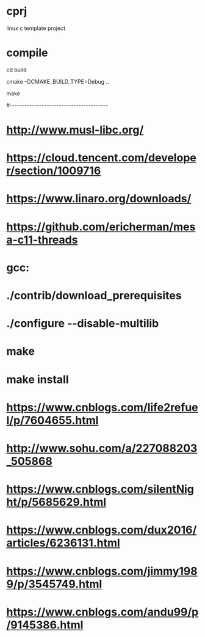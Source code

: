 # cprj
linux c template project

# compile
cd build

cmake -DCMAKE_BUILD_TYPE=Debug ..

make

#----------------------------------------

# http://www.musl-libc.org/ 
# https://cloud.tencent.com/developer/section/1009716 
# https://www.linaro.org/downloads/ 
# https://github.com/ericherman/mesa-c11-threads 
# 
# gcc:
# ./contrib/download_prerequisites
# ./configure --disable-multilib
# make
# make install
# 
# https://www.cnblogs.com/life2refuel/p/7604655.html 
# http://www.sohu.com/a/227088203_505868 
# https://www.cnblogs.com/silentNight/p/5685629.html 
# https://www.cnblogs.com/dux2016/articles/6236131.html
# https://www.cnblogs.com/jimmy1989/p/3545749.html 
# https://www.cnblogs.com/andu99/p/9145386.html


